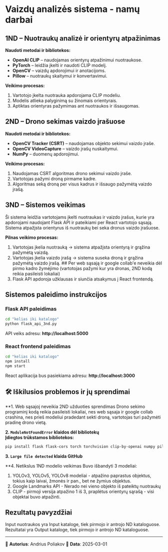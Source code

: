 # Vaizdų analizės sistema - namų darbai

## 1ND – Nuotraukų analizė ir orientyrų atpažinimas

**Naudoti metodai ir bibliotekos:**
- **OpenAI CLIP** – naudojamas orientyrų atpažinimui nuotraukose.
- **PyTorch** – leidžia įkelti ir naudoti CLIP modelį.
- **OpenCV** – vaizdų apdorojimui ir anotacijoms.
- **Pillow** – nuotraukų skaitymui ir konvertavimui.

**Veikimo procesas:**
1. Vartotojo įkelta nuotrauka apdorojama CLIP modeliu.
2. Modelis atlieka palyginimą su žinomais orientyrais.
3. Aptiktas orientyras pažymimas ant nuotraukos ir išsaugomas.

## 2ND – Drono sekimas vaizdo įrašuose

**Naudoti metodai ir bibliotekos:**
- **OpenCV Tracker (CSRT)** – naudojamas objekto sekimui vaizdo įraše.
- **OpenCV VideoCapture** – vaizdo įrašų nuskaitymui.
- **NumPy** – duomenų apdorojimui.

**Veikimo procesas:**
1. Naudojamas CSRT algoritmas drono sekimui vaizdo įraše.
2. Vartotojas pažymi droną pirmame kadre.
3. Algoritmas seką droną per visus kadrus ir išsaugo pažymėtą vaizdo įrašą.

## 3ND – Sistemos veikimas
Ši sistema leidžia vartotojams įkelti nuotraukas ir vaizdo įrašus, kurie yra apdorojami naudojant Flask API ir pateikiami per React vartotojo sąsają. Sistema atpažįsta orientyrus iš nuotraukų bei seka dronus vaizdo įrašuose.

**Pilnas veikimo procesas:**
1. Vartotojas įkelia nuotrauką → sistema atpažįsta orientyrą ir grąžina pažymėtą vaizdą.
2. Vartotojas įkelia vaizdo įrašą → sistema suseka droną ir grąžina pažymėtą vaizdo įrašą. ## Per web sąsają ir google collab'e neveikia dėl pirmo kadro žymėjimo (vartotojas pažymi kur yra dronas, 2ND kodą reikia pasileisti lokaliai)
3. Flask API apdoroja užklausas ir siunčia atsakymus į React frontendą.

## Sistemos paleidimo instrukcijos

### Flask API paleidimas
```bash
cd "kelias iki katalogo"
python flask_api_3nd.py
```
API veiks adresu: **http://localhost:5000**

### React frontend paleidimas
```bash
cd "kelias iki katalogo"
npm install
npm start
```
React aplikacija bus pasiekiama adresu: **http://localhost:3000**

## 🛠 Iškilusios problemos ir jų sprendimai

**1. Web sąsajoj neveikia 2ND užduoties sprendimas
Drono sekimo programinį kodą reikia pasileisti lokaliai, nes web sąsaja ir google collab crashina, nes prieš modeliui pradedant sekti droną, vartotojas turi pažymėti pradinę drono vietą.


**2. `ModuleNotFoundError` klaidos dėl bibliotekų**  
**Įdiegtos trūkstamos bibliotekos:**
```bash
pip install flask flask-cors torch torchvision clip-by-openai numpy pillow opencv-python matplotlib
```

**3. `Large file detected` klaida GitHub**

**4. Netikslus 1ND modelio veikimas
Buvo išbandyti 3 modeliai:
1) YOLOv3, YOLOv5, YOLOv8 modeliai - atpažino paprastus objektus, tokius kaip laivai, žmonės ir pan., bet ne žymius objektus.
2) Google Landmarks API - Nerado nei vieno objekto iš pateiktų nuotraukų
3) CLIP - pirmoji versija atpažino 1 iš 3, praplėtus orientyrų sąrašą - visi objektai buvo atpažinti.


## Rezultatų pavyzdžiai
Input nuotraukos yra Input kataloge, tiek pirmojo ir antrojo ND kataloguose.
Rezultatai yra Output kataloge, tiek pirmojo ir antrojo ND kataloguose.

---
📌 **Autorius**: Andrius Poliakov
📅 **Data**: 2025-03-01
